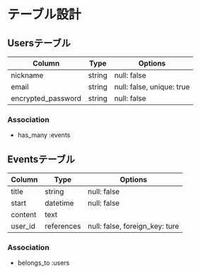 # テーブル設計

## Usersテーブル
| Column             | Type       | Options                        |
|--------------------|------------|--------------------------------|
| nickname           | string     | null: false                    |
| email              | string     | null: false, unique: true      |
| encrypted_password | string     | null: false                    |

### Association
- has_many :events


## Eventsテーブル
| Column             | Type       | Options                        |
|--------------------|------------|--------------------------------|
| title              | string     | null: false                    |
| start              | datetime   | null: false                    |
| content            | text       |                                |
| user_id            | references | null: false, foreign_key: ture |

### Association
- belongs_to :users